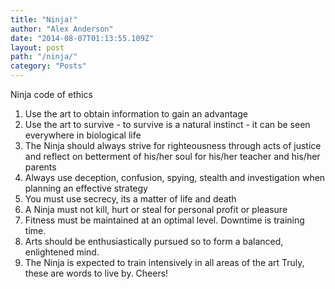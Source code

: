 ```yaml
---
title: "Ninja!"
author: "Alex Anderson"
date: "2014-08-07T01:13:55.109Z"
layout: post
path: "/ninja/"
category: "Posts"
---
```


Ninja code of ethics
1. Use the art to obtain information to gain an advantage
1. Use the art to survive - to survive is a natural instinct - it can be seen everywhere in biological life
1. The Ninja should always strive for righteousness through acts of justice and reflect on betterment of his/her soul for his/her teacher and his/her parents
1. Always use deception, confusion, spying, stealth and investigation when planning an effective strategy
1. You must use secrecy, its a matter of life and death
1. A Ninja must not kill, hurt or steal for personal profit or pleasure
1. Fitness must be maintained at an optimal level. Downtime is training time.
1. Arts should be enthusiastically pursued so to form a balanced, enlightened mind.
1. The Ninja is expected to train intensively in all areas of the art
Truly, these are words to live by. 
Cheers!